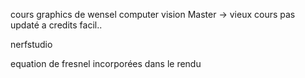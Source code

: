 

cours graphics de wensel
computer vision Master -> vieux cours pas updaté a credits facil..

nerfstudio

equation de fresnel incorporées dans le rendu